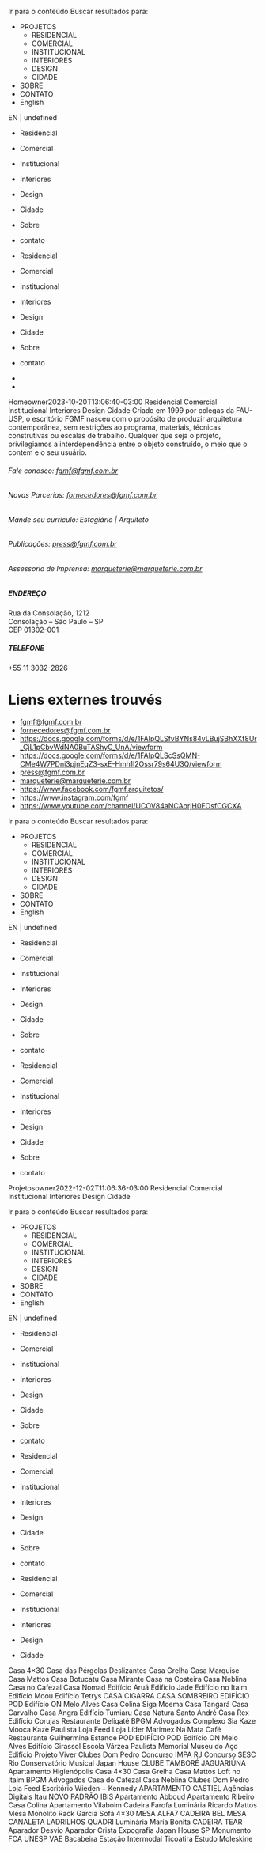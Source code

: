 Ir para o conteúdo
Buscar resultados para:
  * PROJETOS
    * RESIDENCIAL
    * COMERCIAL
    * INSTITUCIONAL
    * INTERIORES
    * DESIGN
    * CIDADE
  * SOBRE
  * CONTATO
  * English


EN | undefined
  * Residencial
  * Comercial
  * Institucional
  * Interiores
  * Design
  * Cidade
  * Sobre
  * contato


  * Residencial
  * Comercial
  * Institucional
  * Interiores
  * Design
  * Cidade
  * Sobre
  * contato


+
+
Homeowner2023-10-20T13:06:40-03:00
Residencial
Comercial
Institucional
Interiores
Design
Cidade
Criado em 1999 por colegas da FAU-USP, o escritório FGMF nasceu com o propósito de produzir arquitetura contemporânea, sem restrições ao programa, materiais, técnicas construtivas ou escalas de trabalho. Qualquer que seja o projeto, privilegiamos a interdependência entre o objeto construído, o meio que o contém e o seu usuário.
###### Fale conosco: fgmf@fgmf.com.br 
###### Novas Parcerias: fornecedores@fgmf.com.br
###### Mande seu currículo: Estagiário | Arquiteto
###### Publicações: press@fgmf.com.br
###### Assessoria de Imprensa: marqueterie@marqueterie.com.br
##### ENDEREÇO
Rua da Consolação, 1212  
Consolação – São Paulo – SP  
CEP 01302-001
##### TELEFONE
+55 11 3032-2826


# Liens externes trouvés
- fgmf@fgmf.com.br
- fornecedores@fgmf.com.br
- https://docs.google.com/forms/d/e/1FAIpQLSfvBYNs84vLBujSBhXXf8Ur_CjL1pCbvWdNA0BuTAShyC_UnA/viewform
- https://docs.google.com/forms/d/e/1FAIpQLScSsQMN-CMe4W7PDni3pjnEqZ3-sxE-Hmh1l2Ossr79s64U3Q/viewform
- press@fgmf.com.br
- marqueterie@marqueterie.com.br
- https://www.facebook.com/fgmf.arquitetos/
- https://www.instagram.com/fgmf
- https://www.youtube.com/channel/UCOV84aNCAorjH0FOsfCGCXA


Ir para o conteúdo
Buscar resultados para:
  * PROJETOS
    * RESIDENCIAL
    * COMERCIAL
    * INSTITUCIONAL
    * INTERIORES
    * DESIGN
    * CIDADE
  * SOBRE
  * CONTATO
  * English


EN | undefined
  * Residencial
  * Comercial
  * Institucional
  * Interiores
  * Design
  * Cidade
  * Sobre
  * contato


  * Residencial
  * Comercial
  * Institucional
  * Interiores
  * Design
  * Cidade
  * Sobre
  * contato


Projetosowner2022-12-02T11:06:36-03:00
Residencial
Comercial
Institucional
Interiores
Design
Cidade

Ir para o conteúdo
Buscar resultados para:
  * PROJETOS
    * RESIDENCIAL
    * COMERCIAL
    * INSTITUCIONAL
    * INTERIORES
    * DESIGN
    * CIDADE
  * SOBRE
  * CONTATO
  * English


EN | undefined
  * Residencial
  * Comercial
  * Institucional
  * Interiores
  * Design
  * Cidade
  * Sobre
  * contato


  * Residencial
  * Comercial
  * Institucional
  * Interiores
  * Design
  * Cidade
  * Sobre
  * contato


  * Residencial
  * Comercial
  * Institucional
  * Interiores
  * Design
  * Cidade


Casa 4×30
Casa das Pérgolas Deslizantes
Casa Grelha
Casa Marquise
Casa Mattos
Casa Botucatu
Casa Mirante
Casa na Costeira
Casa Neblina
Casa no Cafezal
Casa Nomad
Edifício Aruá
Edifício Jade
Edifício no Itaim
Edifício Moou
Edifício Tetrys
CASA CIGARRA
CASA SOMBREIRO
EDIFÍCIO POD
Edifício ON Melo Alves
Casa Colina
Siga Moema
Casa Tangará
Casa Carvalho
Casa Angra
Edifício Tumiaru
Casa Natura Santo André
Casa Rex
Edifício Corujas
Restaurante Deliqatê
BPGM Advogados
Complexo Sia
Kaze Mooca
Kaze Paulista
Loja Feed
Loja Líder
Marimex
Na Mata Café
Restaurante Guilhermina
Estande POD
EDIFÍCIO POD
Edifício ON Melo Alves
Edifício Girassol
Escola Várzea Paulista
Memorial Museu do Aço
Edifício Projeto Viver
Clubes Dom Pedro
Concurso IMPA RJ
Concurso SESC Rio
Conservatório Musical
Japan House
CLUBE TAMBORÉ JAGUARIÚNA
Apartamento Higienópolis
Casa 4×30
Casa Grelha
Casa Mattos
Loft no Itaim
BPGM Advogados
Casa do Cafezal
Casa Neblina
Clubes Dom Pedro
Loja Feed
Escritório Wieden + Kennedy
APARTAMENTO CASTIEL
Agências Digitais Itau
NOVO PADRÃO IBIS
Apartamento Abboud
Apartamento Ribeiro
Casa Colina
Apartamento Vilaboim
Cadeira Farofa
Luminária Ricardo Mattos
Mesa Monolito
Rack Garcia
Sofá 4×30
MESA ALFA7
CADEIRA BEL
MESA CANALETA
LADRILHOS QUADRI
Luminária Maria Bonita
CADEIRA TEAR
Aparador Desvio
Aparador Crista
Expografia Japan House SP
Monumento FCA UNESP
VAE Bacabeira
Estação Intermodal Ticoatira
Estudo Moleskine


